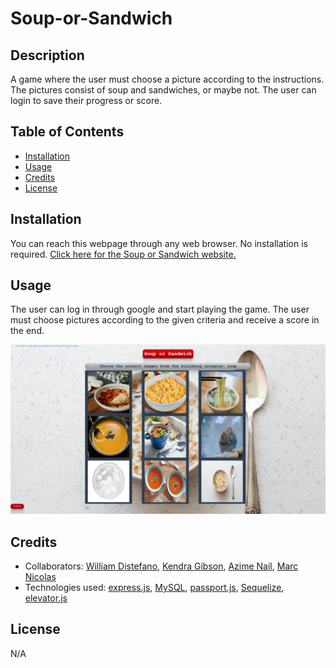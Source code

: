 # Soup-or-Sandwich

## Description

 A game where the user must choose a picture according to the instructions. The pictures consist of soup and sandwiches, or maybe not. The user can login to save their progress or score.

## Table of Contents

- [Installation](#installation)
- [Usage](#usage)
- [Credits](#credits)
- [License](#license)

## Installation

You can reach this webpage through any web browser. No installation is required.
<a href="https://soup-or-sandwich.herokuapp.com/" target="_blank">Click here for the Soup or Sandwich website.</a>


## Usage

The user can log in through google and start playing the game. The user must choose pictures according to the given criteria and receive a score in the end.

![screenshot of the tech blog](./public/assets/screenshot.png)

## Credits

- Collaborators: 
<a href="https://github.com/Wdiste" target="_blank">William Distefano</a>, 
<a href="https://github.com/kendrameda" target="_blank">Kendra Gibson</a>, 
<a href="https://github.com/azimezn" target="_blank">Azime Nail</a>, 
<a href="https://github.com/marcnicolas0915" target="_blank">Marc Nicolas</a>
- Technologies used: 
<a href="https://expressjs.com/" target="_blank">express.js</a>, 
<a href="https://www.mysql.com/" target="_blank">MySQL</a>, 
<a href="https://www.passportjs.org/" target="_blank">passport.js</a>, 
<a href="https://sequelize.org/" target="_blank">Sequelize</a>, 
<a href="https://tholman.com/elevator.js/" target="_blank">elevator.js</a>

## License

N/A